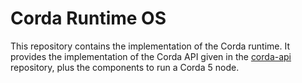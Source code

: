 # Corda Runtime OS

This repository contains the implementation of the Corda runtime. It provides the implementation of the Corda API given in the [corda-api](https://github.com/corda/corda-api) repository, plus the components to run a Corda 5 node.